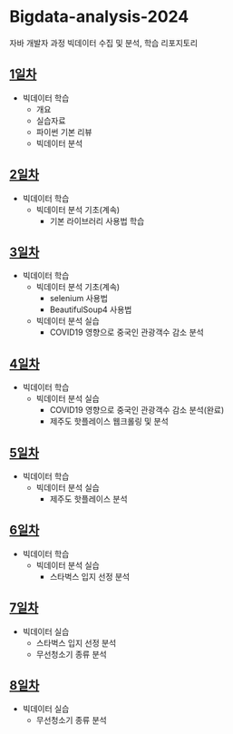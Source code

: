 # Bigdata-analysis-2024

자바 개발자 과정 빅데이터 수집 및 분석, 학습 리포지토리

## [1일차](https://github.com/devuoon/bigdata-analysis-2024/blob/main/DAY01.md)

- 빅데이터 학습
  - 개요
  - 실습자료
  - 파이썬 기본 리뷰
  - 빅데이터 분석

## [2일차](https://github.com/devuoon/bigdata-analysis-2024/blob/main/DAY02.md)

- 빅데이터 학습
  - 빅데이터 분석 기초(계속)
    - 기본 라이브러리 사용법 학습

## [3일차](https://github.com/devuoon/bigdata-analysis-2024/blob/main/DAY03.md)

- 빅데이터 학습
  - 빅데이터 분석 기초(계속)
    - selenium 사용법
    - BeautifulSoup4 사용법
  - 빅데이터 분석 실습
    - COVID19 영향으로 중국인 관광객수 감소 분석

## [4일차](https://github.com/devuoon/bigdata-analysis-2024/blob/main/DAY04.md)

- 빅데이터 학습
  - 빅데이터 분석 실습
    - COVID19 영향으로 중국인 관광객수 감소 분석(완료)
    - 제주도 핫플레이스 웹크롤링 및 분석

## [5일차](https://github.com/devuoon/bigdata-analysis-2024/blob/main/DAY05.md)

- 빅데이터 학습
  - 빅데이터 분석 실습
    - 제주도 핫플레이스 분석

## [6일차](https://github.com/devuoon/bigdata-analysis-2024/blob/main/DAY06.md)

- 빅데이터 학습
  - 빅데이터 분석 실습
    - 스타벅스 입지 선정 분석

## [7일차](https://github.com/devuoon/bigdata-analysis-2024/blob/main/DAY07.md)

- 빅데이터 실습
  - 스타벅스 입지 선정 분석
  - 무선청소기 종류 분석

## [8일차](https://github.com/devuoon/bigdata-analysis-2024/blob/main/DAY07.md)

- 빅데이터 실습
  - 무선청소기 종류 분석
